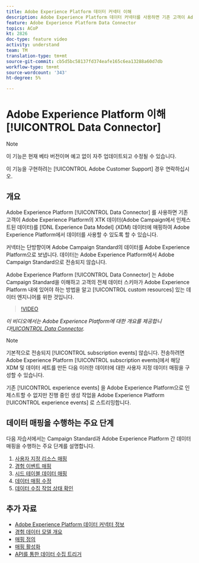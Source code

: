 ```yaml
---
title: Adobe Experience Platform 데이터 커넥터 이해
description: Adobe Experience Platform 데이터 커넥터를 사용하면 기존 고객이 Adobe Experience Platform의 XTK 데이터(캠페인에서 인화된 데이터)를 경험 데이터 모델(XDM) 데이터에 매핑하여 Adobe Experience Platform에서 데이터를 사용할 수 있도록 할 수 있습니다.
feature: Adobe Experience Platform Data Connector
topics: ACoP
kt: 2826
doc-type: feature video
activity: understand
team: TM
translation-type: tm+mt
source-git-commit: cb5d5bc58137fd374eafe165c6ea13288a60d7db
workflow-type: tm+mt
source-wordcount: '343'
ht-degree: 5%

---
```



# Adobe Experience Platform 이해 [!UICONTROL Data Connector]

>[!NOTE]
>
>이 기능은 현재 베타 버전이며 예고 없이 자주 업데이트되고 수정될 수 있습니다.
>
>이 기능을 구현하려는 [!UICONTROL Adobe Customer Support] 경우 연락하십시오.

## 개요

Adobe Experience Platform [!UICONTROL Data Connector] 를 사용하면 기존 고객이 Adobe Experience Platform의 XTK 데이터(Adobe Campaign에서 인제스트된 데이터)를 [!DNL Experience Data Model] (XDM) 데이터에 매핑하여 Adobe Experience Platform에서 데이터를 사용할 수 있도록 할 수 있습니다.

커넥터는 단방향이며 Adobe Campaign Standard의 데이터를 Adobe Experience Platform으로 보냅니다. 데이터는 Adobe Experience Platform에서 Adobe Campaign Standard으로 전송되지 않습니다.

Adobe Experience Platform [!UICONTROL Data Connector] 는 Adobe Campaign Standard을 이해하고 고객의 전체 데이터 스키마가 Adobe Experience Platform 내에 있어야 하는 방법을 알고 [!UICONTROL custom resources] 있는 데이터 엔지니어를 위한 것입니다.

>[!VIDEO](https://video.tv.adobe.com/v/27304?quality=12)

*이 비디오에서는 Adobe Experience Platform에 대한 개요를 제공합니다[!UICONTROL Data Connector](09:35분).*

>[!NOTE]
>
>기본적으로 전송되지 [!UICONTROL subscription events] 않습니다. 전송하려면 Adobe Experience Platform [!UICONTROL subscription events]에서 해당 XDM 및 데이터 세트를 만든 다음 이러한 데이터에 대한 사용자 지정 데이터 매핑을 구성할 수 있습니다.
>
>기존 [!UICONTROL experience events] 을 Adobe Experience Platform으로 인제스트할 수 없지만 진행 중인 생성 작업을 Adobe Experience Platform [!UICONTROL experience events] 로 스트리밍합니다.

## 데이터 매핑을 수행하는 주요 단계

다음 자습서에서는 Campaign Standard과 Adobe Experience Platform 간 데이터 매핑을 수행하는 주요 단계를 설명합니다.

1. [사용자 지정 리소스 매핑](/help/administrating/adobe-experience-platform-data-connector/mapping-custom-resources.md)
2. [경험 이벤트 매핑](/help/administrating/adobe-experience-platform-data-connector/mapping-experience-events.md)
3. [시드 테이블 데이터 매핑](/help/administrating/adobe-experience-platform-data-connector/mapping-seed-table-data.md)
4. [데이터 매핑 수정](/help/administrating/adobe-experience-platform-data-connector/modifying-data-mapping.md)
5. [데이터 수집 작업 상태 확인](/help/administrating/adobe-experience-platform-data-connector/checking-status-of-data-ingestion-jobs.md)

## 추가 자료

* [Adobe Experience Platform 데이터 커넥터 정보](https://docs.adobe.com/content/help/en/campaign-standard/using/administrating/mapping-campaign-and-aep-data/aep-about-data-connector.html)
* [경험 데이터 모델 개요](https://docs.adobe.com/content/help/en/campaign-standard/using/administrating/mapping-campaign-and-aep-data/aep-data-model-overview.html)
* [매핑 정의](https://docs.adobe.com/content/help/en/campaign-standard/using/administrating/mapping-campaign-and-aep-data/aep-mapping-definition.html)
* [매핑 활성화](https://docs.adobe.com/content/help/en/campaign-standard/using/administrating/mapping-campaign-and-aep-data/aep-mapping-activation.html)
* [API를 통한 데이터 수집 트리거](https://docs.adobe.com/content/help/en/campaign-standard/using/administrating/mapping-campaign-and-aep-data/aep-triggering-data-ingestion.html)
